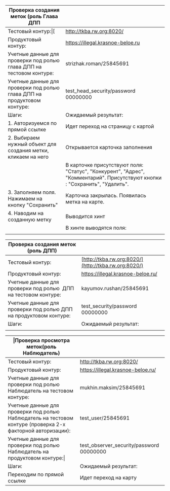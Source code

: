 | Проверка создания меток (роль Глава ДПП                                  |                                                                                                                            |
| ------------------------------------------------------------------------ | -------------------------------------------------------------------------------------------------------------------------- |
| Тестовый контур:\|[                                                      | http://tkba.rw.org:8020/                                                                                                   |
| Продуктовый контур:                                                      | https://illegal.krasnoe-beloe.ru                                                                                           |
| Учетные данные для проверки под ролью глава  ДПП на тестовом контуре:    | strizhak.roman/25845691                                                                                                    |
| Учетные данные для проверки под ролью глава  ДПП на продуктовом контуре: | test_head_security/password<br>00000000                                                                                    |
| Шаги:                                                                    | Ожидаемый результат:                                                                                                       |
| 1. Авторизуемся по прямой ссылке                                         | Идет переход на страницу с картой                                                                                          |
| 2. Выбираем нужный объект для создания метки, кликаем на него            | Открывается карточка заполнения                                                                                            |
|                                                                          | В карточке присутствуют поля: "Статус", "Конкурент", "Адрес", "Комментарий". Присутствуют кнопки : "Сохранить", "Удалить". |
| 3. Заполняем поля. Нажимаем на кнопку "Сохранить"                        | Карточка закрылась. Появилась метка на карте.                                                                              |
| 4. Наводим на созданную метку                                            | Выводится хинт                                                                                                             |
|                                                                          | В хинте выводятся поля:                                                                                                    |
|                                                                          |                                                                                                                            |
   

| Проверка создания меток (роль ДПП)                                |                                                      |
| ----------------------------------------------------------------- | ---------------------------------------------------- |
| Тестовый контур:                                                  | [http://tkba.rw.org:8020/](http://tkba.rw.org:8020/) |
| Продуктовый контур:                                               | https://illegal.krasnoe-beloe.ru/                    |
| Учетные данные для проверки под ролью  ДПП на тестовом контуре:   | kayumov.rushan/25845691                              |
| Учетные данные для проверки под ролью ДПП на продуктовом контуре: | test_security/password  <br>00000000                 |
| Шаги:                                                             | Ожидаемый результат:                                 |
|                                                                   |                                                      |


| \|Проверка просмотра меток(роль Наблюдатель)                                                                 |                                           |
| ------------------------------------------------------------------------------------------------------------ | ----------------------------------------- |
| Тестовый контур:                                                                                             | http://tkba.rw.org:8020/                  |
| Продуктовый контур:                                                                                          | https://illegal.krasnoe-beloe.ru/         |
| Учетные данные для проверки под ролью Наблюдатель на тестовом контуре:                                       | mukhin.maksim/25845691                    |
| Учетные данные для проверки под ролью Наблюдатель на тестовом контуре (проверка 2-х  факторной авторизации): | test_user/25845691                        |
| Учетные данные для проверки под ролью Наблюдатель на продуктовом контуре:\|                                  | test_observer_security/password  00000000 |
| Шаги:                                                                                                        | Ожидаемый результат:                      |
| Переходим по прямой ссылке                                                                                   | Идет переход на карту                     |


   




